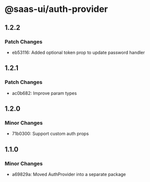 # @saas-ui/auth-provider

## 1.2.2

### Patch Changes

- eb53116: Added optional token prop to update password handler

## 1.2.1

### Patch Changes

- ac0b682: Improve param types

## 1.2.0

### Minor Changes

- 71b0300: Support custom auth props

## 1.1.0

### Minor Changes

- a69829a: Moved AuthProvider into a separate package
